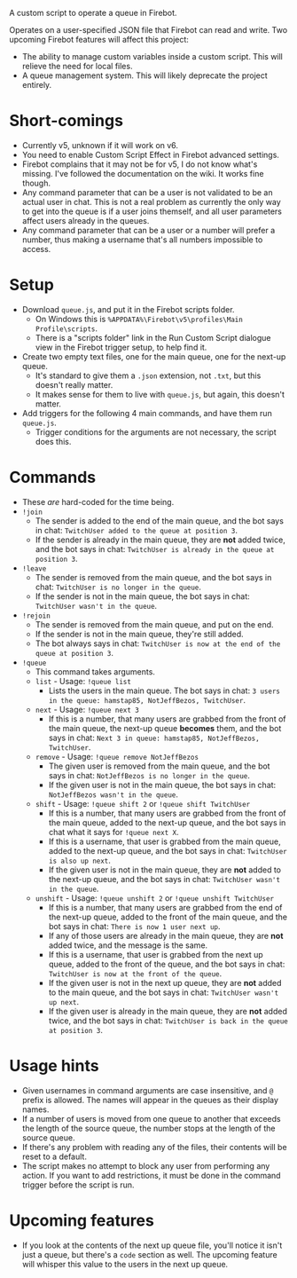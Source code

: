 A custom script to operate a queue in Firebot.

Operates on a user-specified JSON file that Firebot can read and write.
Two upcoming Firebot features will affect this project:
- The ability to manage custom variables inside a custom script. This will relieve the need for local files.
- A queue management system. This will likely deprecate the project entirely.

# Short-comings
- Currently v5, unknown if it will work on v6.
- You need to enable Custom Script Effect in Firebot advanced settings.
- Firebot complains that it may not be for v5, I do not know what's missing. I've followed the documentation on the wiki. It works fine though.
- Any command parameter that can be a user is not validated to be an actual user in chat. This is not a real problem as currently the only way to get into the queue is if a user joins themself, and all user parameters affect users already in the queues.
- Any command parameter that can be a user or a number will prefer a number, thus making a username that's all numbers impossible to access.

# Setup
- Download `queue.js`, and put it in the Firebot scripts folder.
	- On Windows this is `%APPDATA%\Firebot\v5\profiles\Main Profile\scripts`.
	- There is a "scripts folder" link in the Run Custom Script dialogue view in the Firebot trigger setup, to help find it.
- Create two empty text files, one for the main queue, one for the next-up queue.
	- It's standard to give them a `.json` extension, not `.txt`, but this doesn't really matter.
	- It makes sense for them to live with `queue.js`, but again, this doesn't matter.
- Add triggers for the following 4 main commands, and have them run `queue.js`.
	- Trigger conditions for the arguments are not necessary, the script does this.

# Commands
- These _are_ hard-coded for the time being.
- `!join`
	- The sender is added to the end of the main queue, and the bot says in chat: `TwitchUser added to the queue at position 3`.
	- If the sender is already in the main queue, they are **not** added twice, and the bot says in chat: `TwitchUser is already in the queue at position 3`.
- `!leave`
	- The sender is removed from the main queue, and the bot says in chat: `TwitchUser is no longer in the queue`.
	- If the sender is not in the main queue, the bot says in chat: `TwitchUser wasn't in the queue`.
- `!rejoin`
	- The sender is removed from the main queue, and put on the end.
	- If the sender is not in the main queue, they're still added.
	- The bot always says in chat: `TwitchUser is now at the end of the queue at position 3`.
- `!queue`
	- This command takes arguments.
	- `list` - Usage: `!queue list`
		- Lists the users in the main queue. The bot says in chat: `3 users in the queue: hamstap85, NotJeffBezos, TwitchUser`.
	- `next` - Usage: `!queue next 3`
		- If this is a number, that many users are grabbed from the front of the main queue, the next-up queue **becomes** them, and the bot says in chat: `Next 3 in queue: hamstap85, NotJeffBezos, TwitchUser`.
	- `remove` - Usage: `!queue remove NotJeffBezos`
		- The given user is removed from the main queue, and the bot says in chat: `NotJeffBezos is no longer in the queue`.
		- If the given user is not in the main queue, the bot says in chat: `NotJeffBezos wasn't in the queue`.
	- `shift` - Usage: `!queue shift 2` or `!queue shift TwitchUser`
		- If this is a number, that many users are grabbed from the front of the main queue, added to the next-up queue, and the bot says in chat what it says for `!queue next X`.
		- If this is a username, that user is grabbed from the main queue, added to the next-up queue, and the bot says in chat: `TwitchUser is also up next`.
		- If the given user is not in the main queue, they are **not** added to the next-up queue, and the bot says in chat: `TwitchUser wasn't in the queue`.
	- `unshift` - Usage: `!queue unshift 2` or `!queue unshift TwitchUser`
		- If this is a number, that many users are grabbed from the end of the next-up queue, added to the front of the main queue, and the bot says in chat: `There is now 1 user next up`.
		- If any of those users are already in the main queue, they are **not** added twice, and the message is the same.
		- If this is a username, that user is grabbed from the next up queue, added to the front of the queue, and the bot says in chat: `TwitchUser is now at the front of the queue`.
		- If the given user is not in the next up queue, they are **not** added to the main queue, and the bot says in chat: `TwitchUser wasn't up next`.
		- If the given user is already in the main queue, they are **not** added twice, and the bot says in chat: `TwitchUser is back in the queue at position 3`.

# Usage hints
- Given usernames in command arguments are case insensitive, and `@` prefix is allowed. The names will appear in the queues as their display names.
- If a number of users is moved from one queue to another that exceeds the length of the source queue, the number stops at the length of the source queue.
- If there's any problem with reading any of the files, their contents will be reset to a default.
- The script makes no attempt to block any user from performing any action. If you want to add restrictions, it must be done in the command trigger before the script is run.

# Upcoming features
- If you look at the contents of the next up queue file, you'll notice it isn't just a queue, but there's a `code` section as well. The upcoming feature will whisper this value to the users in the next up queue.
